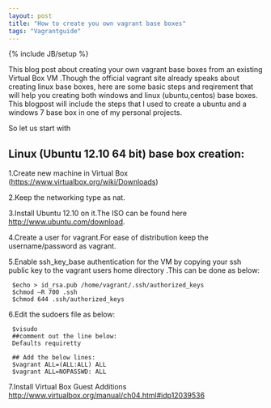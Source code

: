 ```yaml
---
layout: post
title: "How to create you own vagrant base boxes"
tags: "Vagrantguide"
---
```

{% include JB/setup %}

  This blog post about creating your own vagrant base boxes from an existing Virtual Box VM .Though the official vagrant site already speaks about creating linux base boxes, here are some basic steps and reqirement that will help you creating both windows and linux (ubuntu,centos) base boxes.
  This blogpost will include the steps that I used to create a ubuntu and a windows 7 base box in one of my personal projects.

  So let us start with 

  ## Linux (Ubuntu 12.10 64 bit) base box creation:

   1.Create new machine in Virtual Box (<a href="https://www.virtualbox.org/wiki/Downloads">https://www.virtualbox.org/wiki/Downloads</a>)

   2.Keep the networking type as nat.

   3.Install Ubuntu 12.10 on it.The ISO can be found here http://www.ubuntu.com/download. 

   4.Create a user for vagrant.For ease of distribution keep the username/password as vagrant.

   5.Enable ssh_key_base authentication for the VM by copying your ssh public key to the vagrant users home directory .This can be done as below:

     $echo > id_rsa.pub /home/vagrant/.ssh/authorized_keys
	 $chmod –R 700 .ssh
	 $chmod 644 .ssh/authorized_keys

   6.Edit the sudoers file as below:

     $visudo
     ##comment out the line below:
     Defaults requiretty
     
     ## Add the below lines:
     $vagrant ALL=(ALL:ALL) ALL
     $vagrant ALL=NOPASSWD: ALL


   7.Install Virtual Box Guest Additions <a href="http://www.virtualbox.org/manual/ch04.html#idp12039536">http://www.virtualbox.org/manual/ch04.html#idp12039536</a>






   